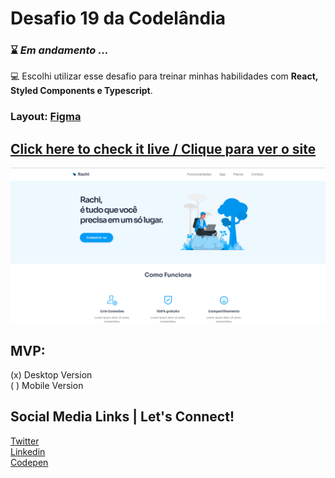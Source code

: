 # Desafio 19 da Codelândia

### :hourglass: _Em andamento ..._

:computer: Escolhi utilizar esse desafio para treinar minhas habilidades com **React, Styled Components e Typescript**.

### Layout: [Figma](https://www.figma.com/file/Yb9IBH56g7T1hdIyZ3BMNO/Desafios---Codel%C3%A2ndia?node-id=41733%3A754)

## [Click here to check it live / Clique para ver o site](https://rachi-challenge.netlify.app/)

![App Preview](./src/assets/app-preview.png)

## MVP:

(x) Desktop Version <br/>
( ) Mobile Version

## Social Media Links | Let's Connect!

[Twitter](https://www.twitter.com/marcell0lopes)
<br/>
[Linkedin](https://www.linkedin.com/in/marcellolopes30)
<br/>
[Codepen](https://www.codepen.io/marcell0lopes)
<br/>
